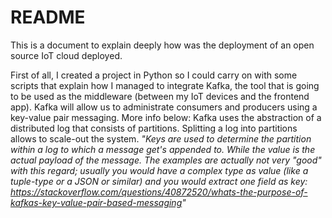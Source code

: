# README
This is a document to explain deeply how was the deployment of an open source IoT cloud deployed.

First of all, I created a project in Python so I could carry on with some scripts that explain how I managed to integrate Kafka, the tool that is going to be used as the middleware (between my IoT devices and the frontend app). 
Kafka will allow us to administrate consumers and producers using a key-value pair messaging. More info below: 
Kafka uses the abstraction of a distributed log that consists of partitions. Splitting a log into partitions allows to scale-out the system.
_"Keys are used to determine the partition within a log to which a message get's appended to. While the value is the actual payload of the message. The examples are actually not very "good" with this regard; usually you would have a complex type as value (like a tuple-type or a JSON or similar) and you would extract one field as key: https://stackoverflow.com/questions/40872520/whats-the-purpose-of-kafkas-key-value-pair-based-messaging"_


